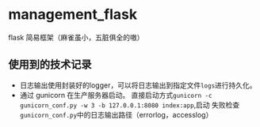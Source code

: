 # management_flask
flask 简易框架（麻雀虽小，五脏俱全的嗷）  
## 使用到的技术记录
- 日志输出使用封装好的logger，可以将日志输出到指定文件`logs`进行持久化。
- 通过 gunicorn 在生产服务器启动。
直接启动方式`gunicorn -c gunicorn_conf.py -w 3 -b 127.0.0.1:8080 index:app`,启动
失败检查`gunicorn_conf.py`中的日志输出路径（errorlog，accesslog）

## 